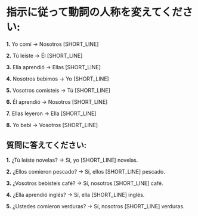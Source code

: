 # 指示に従って動詞の人称を変えてください:

**1.** Yo comí → Nosotros [SHORT_LINE]

**2.** Tú leíste → Él [SHORT_LINE]

**3.** Ella aprendió → Ellas [SHORT_LINE]

**4.** Nosotros bebimos → Yo [SHORT_LINE]

**5.** Vosotros comisteis → Tú [SHORT_LINE]

**6.** Él aprendió → Nosotros [SHORT_LINE]

**7.** Ellas leyeron → Ella [SHORT_LINE]

**8.** Yo bebí → Vosotros [SHORT_LINE]

## 質問に答えてください:

**1.** ¿Tú leíste novelas? → Sí, yo [SHORT_LINE] novelas.

**2.** ¿Ellos comieron pescado? → Sí, ellos [SHORT_LINE] pescado.

**3.** ¿Vosotros bebisteis café? → Sí, nosotros [SHORT_LINE] café.

**4.** ¿Ella aprendió inglés? → Sí, ella [SHORT_LINE] inglés.

**5.** ¿Ustedes comieron verduras? → Sí, nosotros [SHORT_LINE] verduras.